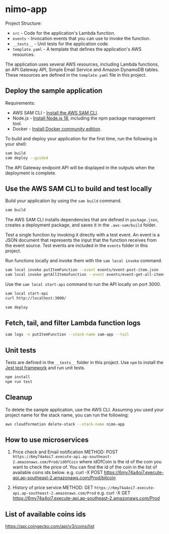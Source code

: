 # nimo-app

Project Structure:

- `src` - Code for the application's Lambda function.
- `events` - Invocation events that you can use to invoke the function.
- `__tests__` - Unit tests for the application code.
- `template.yaml` - A template that defines the application's AWS resources.

The application uses several AWS resources, including Lambda functions, an API Gateway API, Simple Email Service and Amazon DynamoDB tables. These resources are defined in the `template.yaml` file in this project.

## Deploy the sample application

Requirements:

- AWS SAM CLI - [Install the AWS SAM CLI](https://docs.aws.amazon.com/serverless-application-model/latest/developerguide/serverless-sam-cli-install.html).
- Node.js - [Install Node.js 18](https://nodejs.org/en/), including the npm package management tool.
- Docker - [Install Docker community edition](https://hub.docker.com/search/?type=edition&offering=community).

To build and deploy your application for the first time, run the following in your shell:

```bash
sam build
sam deploy --guided
```

The API Gateway endpoint API will be displayed in the outputs when the deployment is complete.

## Use the AWS SAM CLI to build and test locally

Build your application by using the `sam build` command.

```bash
sam build
```

The AWS SAM CLI installs dependencies that are defined in `package.json`, creates a deployment package, and saves it in the `.aws-sam/build` folder.

Test a single function by invoking it directly with a test event. An event is a JSON document that represents the input that the function receives from the event source. Test events are included in the `events` folder in this project.

Run functions locally and invoke them with the `sam local invoke` command.

```bash
sam local invoke putItemFunction --event events/event-post-item.json
sam local invoke getAllItemsFunction --event events/event-get-all-items.json
```

Use the `sam local start-api` command to run the API locally on port 3000.

```bash
sam local start-api
curl http://localhost:3000/
```

```bash
sam deploy
```

## Fetch, tail, and filter Lambda function logs

```bash
sam logs -n putItemFunction --stack-name sam-app --tail
```

## Unit tests

Tests are defined in the `__tests__` folder in this project. Use `npm` to install the [Jest test framework](https://jestjs.io/) and run unit tests.

```bash
npm install
npm run test
```

## Cleanup

To delete the sample application, use the AWS CLI. Assuming you used your project name for the stack name, you can run the following:

```bash
aws cloudformation delete-stack --stack-name nimo-app
```

## How to use microservices

1. Price check and Email notification
   METHOD: POST
   `https://6my74a4oi7.execute-api.ap-southeast-2.amazonaws.com/Prod/idOfCoin`
   where idOfCoin is the id of the coin you want to check the price of. You can find the id of the coin in the list of available coins ids below.
   e.g. curl -X POST https://6my74a4oi7.execute-api.ap-southeast-2.amazonaws.com/Prod/bitcoin

2. History of price service
   METHOD: GET
   `https://6my74a4oi7.execute-api.ap-southeast-2.amazonaws.com/Prod`
   e.g. curl -X GET https://6my74a4oi7.execute-api.ap-southeast-2.amazonaws.com/Prod

## List of available coins ids

https://api.coingecko.com/api/v3/coins/list
